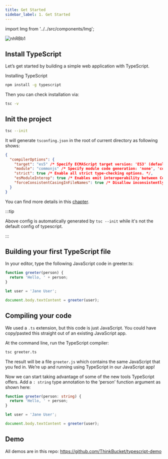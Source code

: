 ```yaml
---
title: Get Started
sidebar_label: 1. Get Started
---
```


import Img from '../../src/components/Img';

<Img src='https://cosmos-x.oss-cn-hangzhou.aliyuncs.com/nhRBb1.png' alt='nhRBb1'/>

## Install TypeScript

Let’s get started by building a simple web application with TypeScript.

Installing TypeScript

```bash npm2yarn
npm install -g typescript
```

Then you can check installation via:

```bash
tsc -v
```

## Init the project

```bash
tsc --init
```

It will generate `tsconfing.json` in the root of current directory as following shows:

```json title="tsconfig.json"
{
  "compilerOptions": {
    "target": "es5" /* Specify ECMAScript target version: 'ES3' (default), 'ES5', 'ES2015', 'ES2016', 'ES2017', 'ES2018', 'ES2019', 'ES2020', or 'ESNEXT'. */,
    "module": "commonjs" /* Specify module code generation: 'none', 'commonjs', 'amd', 'system', 'umd', 'es2015', 'es2020', or 'ESNext'. */,
    "strict": true /* Enable all strict type-checking options. */,
    "esModuleInterop": true /* Enables emit interoperability between CommonJS and ES Modules via creation of namespace objects for all imports. Implies 'allowSyntheticDefaultImports'. */,
    "forceConsistentCasingInFileNames": true /* Disallow inconsistently-cased references to the same file. */
  }
}
```

You can find more details in this [chapter](/docs/typescript/config/compiler-options).

:::tip

Above config is automatically generated by `tsc --init` while it's not the default config of typescript.

:::

## Building your first TypeScript file

In your editor, type the following JavaScript code in greeter.ts:

```ts
function greeter(person) {
  return 'Hello, ' + person;
}

let user = 'Jane User';

document.body.textContent = greeter(user);
```

## Compiling your code

We used a `.ts` extension, but this code is just JavaScript. You could have copy/pasted this straight out of an existing JavaScript app.

At the command line, run the TypeScript compiler:

```bash
tsc greeter.ts
```

The result will be a file `greeter.js` which contains the same JavaScript that you fed in. We’re up and running using TypeScript in our JavaScript app!

Now we can start taking advantage of some of the new tools TypeScript offers. Add a `: string` type annotation to the ‘person’ function argument as shown here:

```ts
function greeter(person: string) {
  return 'Hello, ' + person;
}

let user = 'Jane User';

document.body.textContent = greeter(user);
```

## Demo

All demos are in this repo: https://github.com/ThinkBucket/typescript-demo
